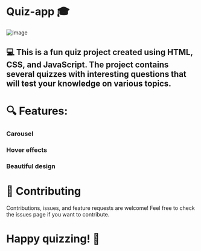 # Quiz-app 🎓
![image](https://user-images.githubusercontent.com/77502878/235325239-2053b429-0566-4e61-9c4f-9591fa4e6820.png)

## 💻 This is a fun quiz project created using HTML, CSS, and JavaScript. The project contains several quizzes with interesting questions that will test your knowledge on various topics.

# 🔍 Features:
### Carousel
### Hover effects
### Beautiful design

# 🤝 Contributing
Contributions, issues, and feature requests are welcome! Feel free to check the issues page if you want to contribute.

# Happy quizzing! 🎉
